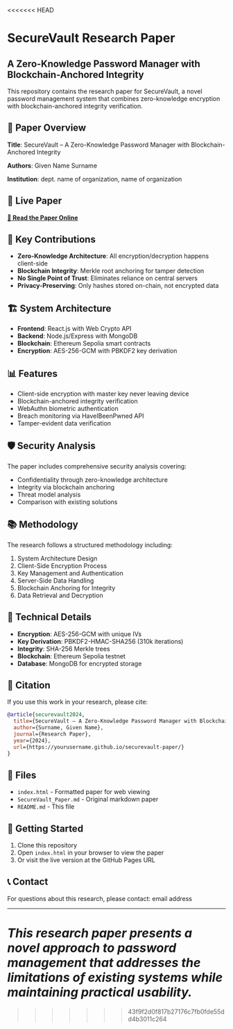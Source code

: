 <<<<<<< HEAD
# SecureVault Research Paper

## A Zero-Knowledge Password Manager with Blockchain-Anchored Integrity

This repository contains the research paper for SecureVault, a novel password management system that combines zero-knowledge encryption with blockchain-anchored integrity verification.

## 📄 Paper Overview

**Title**: SecureVault – A Zero-Knowledge Password Manager with Blockchain-Anchored Integrity

**Authors**: Given Name Surname

**Institution**: dept. name of organization, name of organization

## 🔗 Live Paper

**[📖 Read the Paper Online](https://yourusername.github.io/securevault-paper/)**

## 🎯 Key Contributions

- **Zero-Knowledge Architecture**: All encryption/decryption happens client-side
- **Blockchain Integrity**: Merkle root anchoring for tamper detection
- **No Single Point of Trust**: Eliminates reliance on central servers
- **Privacy-Preserving**: Only hashes stored on-chain, not encrypted data

## 🏗️ System Architecture

- **Frontend**: React.js with Web Crypto API
- **Backend**: Node.js/Express with MongoDB
- **Blockchain**: Ethereum Sepolia smart contracts
- **Encryption**: AES-256-GCM with PBKDF2 key derivation

## 📊 Features

- Client-side encryption with master key never leaving device
- Blockchain-anchored integrity verification
- WebAuthn biometric authentication
- Breach monitoring via HaveIBeenPwned API
- Tamper-evident data verification

## 🛡️ Security Analysis

The paper includes comprehensive security analysis covering:
- Confidentiality through zero-knowledge architecture
- Integrity via blockchain anchoring
- Threat model analysis
- Comparison with existing solutions

## 📚 Methodology

The research follows a structured methodology including:
1. System Architecture Design
2. Client-Side Encryption Process
3. Key Management and Authentication
4. Server-Side Data Handling
5. Blockchain Anchoring for Integrity
6. Data Retrieval and Decryption

## 🔬 Technical Details

- **Encryption**: AES-256-GCM with unique IVs
- **Key Derivation**: PBKDF2-HMAC-SHA256 (310k iterations)
- **Integrity**: SHA-256 Merkle trees
- **Blockchain**: Ethereum Sepolia testnet
- **Database**: MongoDB for encrypted storage

## 📖 Citation

If you use this work in your research, please cite:

```bibtex
@article{securevault2024,
  title={SecureVault – A Zero-Knowledge Password Manager with Blockchain-Anchored Integrity},
  author={Surname, Given Name},
  journal={Research Paper},
  year={2024},
  url={https://yourusername.github.io/securevault-paper/}
}
```

## 📄 Files

- `index.html` - Formatted paper for web viewing
- `SecureVault_Paper.md` - Original markdown paper
- `README.md` - This file

## 🚀 Getting Started

1. Clone this repository
2. Open `index.html` in your browser to view the paper
3. Or visit the live version at the GitHub Pages URL

## 📞 Contact

For questions about this research, please contact: email address

---

*This research paper presents a novel approach to password management that addresses the limitations of existing systems while maintaining practical usability.*
=======
>>>>>>> 43f9f2d0f817b27176c7fb0fde55dd4b3011c264
